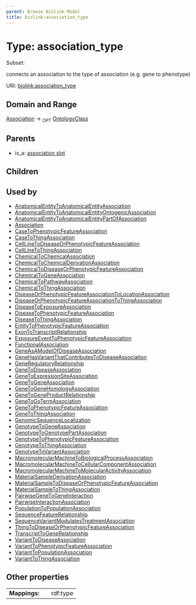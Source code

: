 ```yaml
---
parent: Browse Biolink Model
title: biolink:association_type
---
```


# Type: association_type

Subset:

connects an association to the type of association (e.g. gene to phenotype)

URI: [biolink:association_type](https://w3id.org/biolink/vocab/association_type)

## Domain and Range

[Association](Association.md) ->  <sub>OPT</sub> [OntologyClass](OntologyClass.md)

## Parents

 *  is_a: [association slot](association_slot.md)

## Children


## Used by

 * [AnatomicalEntityToAnatomicalEntityAssociation](AnatomicalEntityToAnatomicalEntityAssociation.md)
 * [AnatomicalEntityToAnatomicalEntityOntogenicAssociation](AnatomicalEntityToAnatomicalEntityOntogenicAssociation.md)
 * [AnatomicalEntityToAnatomicalEntityPartOfAssociation](AnatomicalEntityToAnatomicalEntityPartOfAssociation.md)
 * [Association](Association.md)
 * [CaseToPhenotypicFeatureAssociation](CaseToPhenotypicFeatureAssociation.md)
 * [CaseToThingAssociation](CaseToThingAssociation.md)
 * [CellLineToDiseaseOrPhenotypicFeatureAssociation](CellLineToDiseaseOrPhenotypicFeatureAssociation.md)
 * [CellLineToThingAssociation](CellLineToThingAssociation.md)
 * [ChemicalToChemicalAssociation](ChemicalToChemicalAssociation.md)
 * [ChemicalToChemicalDerivationAssociation](ChemicalToChemicalDerivationAssociation.md)
 * [ChemicalToDiseaseOrPhenotypicFeatureAssociation](ChemicalToDiseaseOrPhenotypicFeatureAssociation.md)
 * [ChemicalToGeneAssociation](ChemicalToGeneAssociation.md)
 * [ChemicalToPathwayAssociation](ChemicalToPathwayAssociation.md)
 * [ChemicalToThingAssociation](ChemicalToThingAssociation.md)
 * [DiseaseOrPhenotypicFeatureAssociationToLocationAssociation](DiseaseOrPhenotypicFeatureAssociationToLocationAssociation.md)
 * [DiseaseOrPhenotypicFeatureAssociationToThingAssociation](DiseaseOrPhenotypicFeatureAssociationToThingAssociation.md)
 * [DiseaseToExposureAssociation](DiseaseToExposureAssociation.md)
 * [DiseaseToPhenotypicFeatureAssociation](DiseaseToPhenotypicFeatureAssociation.md)
 * [DiseaseToThingAssociation](DiseaseToThingAssociation.md)
 * [EntityToPhenotypicFeatureAssociation](EntityToPhenotypicFeatureAssociation.md)
 * [ExonToTranscriptRelationship](ExonToTranscriptRelationship.md)
 * [ExposureEventToPhenotypicFeatureAssociation](ExposureEventToPhenotypicFeatureAssociation.md)
 * [FunctionalAssociation](FunctionalAssociation.md)
 * [GeneAsAModelOfDiseaseAssociation](GeneAsAModelOfDiseaseAssociation.md)
 * [GeneHasVariantThatContributesToDiseaseAssociation](GeneHasVariantThatContributesToDiseaseAssociation.md)
 * [GeneRegulatoryRelationship](GeneRegulatoryRelationship.md)
 * [GeneToDiseaseAssociation](GeneToDiseaseAssociation.md)
 * [GeneToExpressionSiteAssociation](GeneToExpressionSiteAssociation.md)
 * [GeneToGeneAssociation](GeneToGeneAssociation.md)
 * [GeneToGeneHomologyAssociation](GeneToGeneHomologyAssociation.md)
 * [GeneToGeneProductRelationship](GeneToGeneProductRelationship.md)
 * [GeneToGoTermAssociation](GeneToGoTermAssociation.md)
 * [GeneToPhenotypicFeatureAssociation](GeneToPhenotypicFeatureAssociation.md)
 * [GeneToThingAssociation](GeneToThingAssociation.md)
 * [GenomicSequenceLocalization](GenomicSequenceLocalization.md)
 * [GenotypeToGeneAssociation](GenotypeToGeneAssociation.md)
 * [GenotypeToGenotypePartAssociation](GenotypeToGenotypePartAssociation.md)
 * [GenotypeToPhenotypicFeatureAssociation](GenotypeToPhenotypicFeatureAssociation.md)
 * [GenotypeToThingAssociation](GenotypeToThingAssociation.md)
 * [GenotypeToVariantAssociation](GenotypeToVariantAssociation.md)
 * [MacromolecularMachineToBiologicalProcessAssociation](MacromolecularMachineToBiologicalProcessAssociation.md)
 * [MacromolecularMachineToCellularComponentAssociation](MacromolecularMachineToCellularComponentAssociation.md)
 * [MacromolecularMachineToMolecularActivityAssociation](MacromolecularMachineToMolecularActivityAssociation.md)
 * [MaterialSampleDerivationAssociation](MaterialSampleDerivationAssociation.md)
 * [MaterialSampleToDiseaseOrPhenotypicFeatureAssociation](MaterialSampleToDiseaseOrPhenotypicFeatureAssociation.md)
 * [MaterialSampleToThingAssociation](MaterialSampleToThingAssociation.md)
 * [PairwiseGeneToGeneInteraction](PairwiseGeneToGeneInteraction.md)
 * [PairwiseInteractionAssociation](PairwiseInteractionAssociation.md)
 * [PopulationToPopulationAssociation](PopulationToPopulationAssociation.md)
 * [SequenceFeatureRelationship](SequenceFeatureRelationship.md)
 * [SequenceVariantModulatesTreatmentAssociation](SequenceVariantModulatesTreatmentAssociation.md)
 * [ThingToDiseaseOrPhenotypicFeatureAssociation](ThingToDiseaseOrPhenotypicFeatureAssociation.md)
 * [TranscriptToGeneRelationship](TranscriptToGeneRelationship.md)
 * [VariantToDiseaseAssociation](VariantToDiseaseAssociation.md)
 * [VariantToPhenotypicFeatureAssociation](VariantToPhenotypicFeatureAssociation.md)
 * [VariantToPopulationAssociation](VariantToPopulationAssociation.md)
 * [VariantToThingAssociation](VariantToThingAssociation.md)

## Other properties

|  |  |  |
| --- | --- | --- |
| **Mappings:** | | rdf:type |

